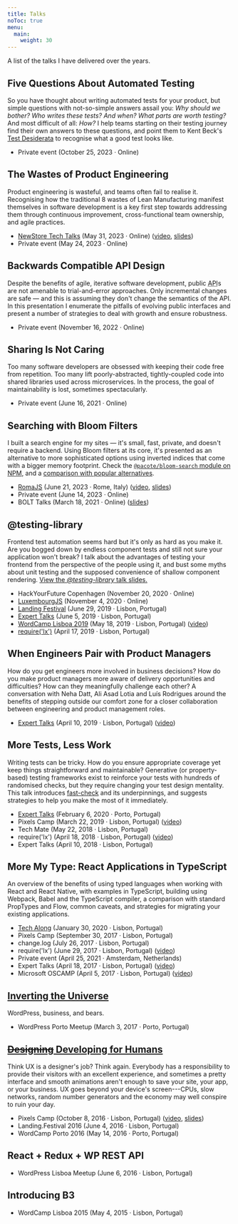 ```yaml
---
title: Talks
noToc: true
menu:
  main:
    weight: 30
---
```


A list of the talks I have delivered over the years.

## Five Questions About Automated Testing

So you have thought about writing automated tests for your product, but simple questions with not-so-simple answers assail you: _Why should we bother? Who writes these tests? And when? What parts are worth testing?_ And most difficult of all: _How?_ I help teams starting on their testing journey find their own answers to these questions, and point them to Kent Beck's [Test Desiderata](https://kentbeck.github.io/TestDesiderata/) to recognise what a good test looks like.

- Private event (October 25, 2023 · Online)

## The Wastes of Product Engineering

Product engineering is wasteful, and teams often fail to realise it. Recognising how the traditional 8 wastes of Lean Manufacturing manifest themselves in software development is a key first step towards addressing them through continuous improvement, cross-functional team ownership, and agile practices.

- [NewStore Tech Talks](https://www.meetup.com/newstore/events/293465281/) (May 31, 2023 · Online) ([video](https://www.youtube.com/watch?v=wSo4QQW-KhI), [slides](/talks/product-engineering-waste-slides.pdf))
- Private event (May 24, 2023 · Online)

## Backwards Compatible API Design

Despite the benefits of agile, iterative software development, public <abbr title="Application Programming Interface">API</abbr>s are not amenable to trial-and-error approaches. Only incremental changes are safe — and this is assuming they don't change the semantics of the API. In this presentation I enumerate the pitfalls of evolving public interfaces and present a number of strategies to deal with growth and ensure robustness.

- Private event (November 16, 2022 · Online)

## Sharing Is Not Caring

Too many software developers are obsessed with keeping their code free from repetition. Too many lift poorly-abstracted, tightly-coupled code into shared libraries used across microservices. In the process, the goal of maintainability is lost, sometimes spectacularly.

- Private event (June 16, 2021 · Online)

## Searching with Bloom Filters

I built a search engine for my sites — it's small, fast, private, and doesn't require a backend. Using Bloom filters at its core, it's presented as an alternative to more sophisticated options using inverted indices that come with a bigger memory footprint. Check the [`@pacote/bloom-search` module on NPM](https://www.npmjs.com/package/@pacote/bloom-search), and a [comparison with popular alternatives](https://goblindegook.github.io/bloom-search-poc/).

- [RomaJS](https://www.meetup.com/romajs/events/293861331/) (June 21, 2023 · Rome, Italy) ([video](https://www.youtube.com/watch?v=d0p4WWYthfA), <a href="/talks/searching-with-bloom-filters/" data-prevent-transition="true">slides</a>)
- Private event (June 14, 2023 · Online)
- BOLT Talks (March 18, 2021 · Online) ([slides](https://goblindegook.github.io/talks/bloom-search.html))

## @testing-library

Frontend test automation seems hard but it's only as hard as you make it. Are you bogged down by endless component tests and still not sure your application won't break? I talk about the advantages of testing your frontend from the perspective of the people using it, and bust some myths about unit testing and the supposed convenience of shallow component rendering. [View the _@testing-library_ talk slides.](https://goblindegook.github.io/talks/testing-library.html)

- HackYourFuture Copenhagen (November 20, 2020 · Online)
- [LuxembourgJS](https://www.meetup.com/luxembourgjs/events/272682228/) (November 4, 2020 · Online)
- [Landing Festival](https://landingfestival.com) (June 29, 2019 · Lisbon, Portugal)
- [Expert Talks](https://www.meetup.com/expert-talks-portugal/events/261679249/) (June 5, 2019 · Lisbon, Portugal)
- [WordCamp Lisboa 2019](https://2019.lisboa.wordcamp.org) (May 18, 2019 · Lisbon, Portugal) ([video](https://wordpress.tv/2019/06/10/luis-rodrigues-testing-components-with-react-testing-library/))
- [require('lx')](https://www.meetup.com/require-lx/events/260341405/) (April 17, 2019 · Lisbon, Portugal)

## When Engineers Pair with Product Managers

How do you get engineers more involved in business decisions? How do you make product managers more aware of delivery opportunities and difficulties? How can they meaningfully challenge each other? A conversation with Neha Datt, Ali Asad Lotia and Luís Rodrigues around the benefits of stepping outside our comfort zone for a closer collaboration between engineering and product management roles.

- [Expert Talks](https://www.meetup.com/expert-talks-portugal/events/260173064/) (April 10, 2019 · Lisbon, Portugal) ([video](https://www.youtube.com/watch?v=JJsH6DefxEQ))

## More Tests, Less Work

Writing tests can be tricky. How do you ensure appropriate coverage yet keep things straightforward and maintainable? Generative (or property-based) testing frameworks exist to reinforce your tests with hundreds of randomised checks, but they require changing your test design mentality. This talk introduces [fast-check](https://github.com/dubzzz/fast-check) and its underpinnings, and suggests strategies to help you make the most of it immediately.

- [Expert Talks](https://www.meetup.com/ExpertTalks-Porto/events/268172805/) (February 6, 2020 · Porto, Portugal)
- Pixels Camp (March 22, 2019 · Lisbon, Portugal) ([video](https://www.youtube.com/watch?v=-GOHtsxZNJw))
- Tech Mate (May 22, 2018 · Lisbon, Portugal)
- require('lx') (April 18, 2018 · Lisbon, Portugal) ([video](https://www.youtube.com/watch?v=PZskhUemFlc))
- Expert Talks (April 10, 2018 · Lisbon, Portugal)

## More My Type: React Applications in TypeScript

An overview of the benefits of using typed languages when working with React and React Native, with examples in TypeScript, building using Webpack, Babel and the TypeScript compiler, a comparison with standard PropTypes and Flow, common caveats, and strategies for migrating your existing applications.

- [Tech Along](https://www.eventbrite.com/e/tech-along-evident-tickets-90144720285) (January 30, 2020 · Lisbon, Portugal)
- Pixels Camp (September 30, 2017 · Lisbon, Portugal)
- change.log (July 26, 2017 · Lisbon, Portugal)
- require('lx') (June 29, 2017 · Lisbon, Portugal) ([video](https://www.youtube.com/watch?v=H2hMHgx-OUA))
- Private event (April 25, 2021 · Amsterdam, Netherlands)
- Expert Talks (April 18, 2017 · Lisbon, Portugal) ([video](https://www.youtube.com/watch?v=G7LU_4-NQlQ))
- Microsoft OSCAMP (April 5, 2017 · Lisbon, Portugal) ([video](https://channel9.msdn.com/Events/DXPortugal/OSCAMP-Open-Source-Software-powered-by-Bright-Pixel/More-My-Type-Developing-React-Applications-in-TypeScript))

## [Inverting the Universe](/2017/inverting-universe/)

WordPress, business, and bears.

- WordPress Porto Meetup (March 3, 2017 · Porto, Portugal)

## [<del>Designing</del> Developing for Humans](/2016/designing-developing-humans)

Think UX is a designer's job? Think again. Everybody has a responsibility to provide their visitors with an excellent experience, and sometimes a pretty interface and smooth animations aren't enough to save your site, your app, or your business. UX goes beyond your device's screen---CPUs, slow networks, random number generators and the economy may well conspire to ruin your day.

- Pixels Camp (October 8, 2016 · Lisbon, Portugal) ([video](https://www.youtube.com/watch?v=eBJd5TfIXrY), [slides](https://goblindegook.github.io/developing-for-humans/))
- Landing.Festival 2016 (June 4, 2016 · Lisbon, Portugal)
- WordCamp Porto 2016 (May 14, 2016 · Porto, Portugal)

## React + Redux + WP REST API

- WordPress Lisboa Meetup (June 6, 2016 · Lisbon, Portugal)

## Introducing B3

- WordCamp Lisboa 2015 (May 4, 2015 · Lisbon, Portugal)
